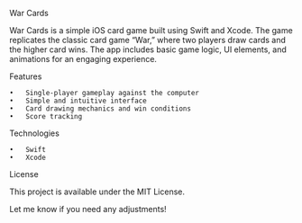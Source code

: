 War Cards

War Cards is a simple iOS card game built using Swift and Xcode. The game replicates the classic card game “War,” where two players draw cards and the higher card wins. The app includes basic game logic, UI elements, and animations for an engaging experience.

Features

	•	Single-player gameplay against the computer
	•	Simple and intuitive interface
	•	Card drawing mechanics and win conditions
	•	Score tracking

Technologies

	•	Swift
	•	Xcode

License

This project is available under the MIT License.

Let me know if you need any adjustments!

